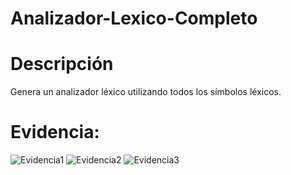 # Analizador-Lexico-Completo
# **Descripción** 
Genera un analizador léxico utilizando todos los símbolos léxicos.

# Evidencia:
![Evidencia1](https://user-images.githubusercontent.com/84484618/213977116-4a264f45-51bb-4fe3-bd77-0469479bac18.png)
![Evidencia2](https://user-images.githubusercontent.com/84484618/213977123-630d5fef-07af-4a95-a225-fdf7a25e4e52.png)
![Evidencia3](https://user-images.githubusercontent.com/84484618/213977126-510b2210-35bd-4557-9f57-e827547f9e43.png)
